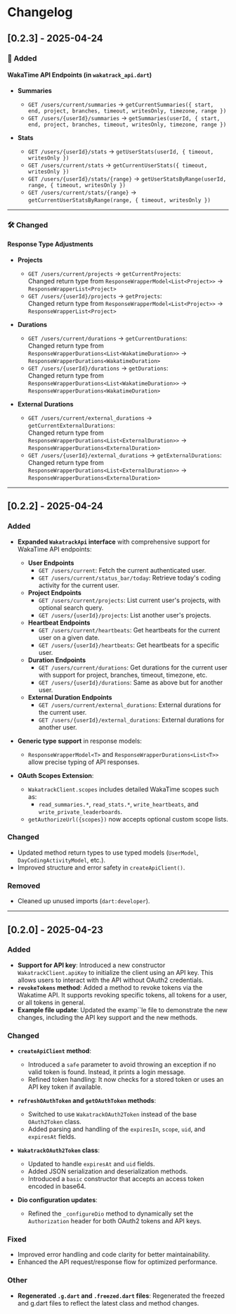 # Changelog

## [0.2.3] - 2025-04-24

### 🚀 Added

#### WakaTime API Endpoints (in `wakatrack_api.dart`)

- **Summaries**
  - `GET /users/current/summaries` → `getCurrentSummaries({ start, end, project, branches, timeout, writesOnly, timezone, range })`
  - `GET /users/{userId}/summaries` → `getSummaries(userId, { start, end, project, branches, timeout, writesOnly, timezone, range })`

- **Stats**
  - `GET /users/{userId}/stats` → `getUserStats(userId, { timeout, writesOnly })`
  - `GET /users/current/stats` → `getCurrentUserStats({ timeout, writesOnly })`
  - `GET /users/{userId}/stats/{range}` → `getUserStatsByRange(userId, range, { timeout, writesOnly })`
  - `GET /users/current/stats/{range}` → `getCurrentUserStatsByRange(range, { timeout, writesOnly })`

---

### 🛠 Changed

#### Response Type Adjustments

- **Projects**
  - `GET /users/current/projects` → `getCurrentProjects`:  
    Changed return type from `ResponseWrapperModel<List<Project>>` → `ResponseWrapperList<Project>`
  - `GET /users/{userId}/projects` → `getProjects`:  
    Changed return type from `ResponseWrapperModel<List<Project>>` → `ResponseWrapperList<Project>`

- **Durations**
  - `GET /users/current/durations` → `getCurrentDurations`:  
    Changed return type from `ResponseWrapperDurations<List<WakatimeDuration>>` → `ResponseWrapperDurations<WakatimeDuration>`
  - `GET /users/{userId}/durations` → `getDurations`:  
    Changed return type from `ResponseWrapperDurations<List<WakatimeDuration>>` → `ResponseWrapperDurations<WakatimeDuration>`

- **External Durations**
  - `GET /users/current/external_durations` → `getCurrentExternalDurations`:  
    Changed return type from `ResponseWrapperDurations<List<ExternalDuration>>` → `ResponseWrapperDurations<ExternalDuration>`
  - `GET /users/{userId}/external_durations` → `getExternalDurations`:  
    Changed return type from `ResponseWrapperDurations<List<ExternalDuration>>` → `ResponseWrapperDurations<ExternalDuration>`

---
## [0.2.2] - 2025-04-24

### Added
- **Expanded `WakatrackApi` interface** with comprehensive support for WakaTime API endpoints:
  - **User Endpoints**
    - `GET /users/current`: Fetch the current authenticated user.
    - `GET /users/current/status_bar/today`: Retrieve today's coding activity for the current user.
  - **Project Endpoints**
    - `GET /users/current/projects`: List current user's projects, with optional search query.
    - `GET /users/{userId}/projects`: List another user's projects.
  - **Heartbeat Endpoints**
    - `GET /users/current/heartbeats`: Get heartbeats for the current user on a given date.
    - `GET /users/{userId}/heartbeats`: Get heartbeats for a specific user.
  - **Duration Endpoints**
    - `GET /users/current/durations`: Get durations for the current user with support for project, branches, timeout, timezone, etc.
    - `GET /users/{userId}/durations`: Same as above but for another user.
  - **External Duration Endpoints**
    - `GET /users/current/external_durations`: External durations for the current user.
    - `GET /users/{userId}/external_durations`: External durations for another user.

- **Generic type support** in response models:
  - `ResponseWrapperModel<T>` and `ResponseWrapperDurations<List<T>>` allow precise typing of API responses.

- **OAuth Scopes Extension**:
  - `WakatrackClient.scopes` includes detailed WakaTime scopes such as:
    - `read_summaries.*`, `read_stats.*`, `write_heartbeats`, and `write_private_leaderboards`.
  - `getAuthorizeUrl({scopes})` now accepts optional custom scope lists.

### Changed
- Updated method return types to use typed models (`UserModel`, `DayCodingActivityModel`, etc.).
- Improved structure and error safety in `createApiClient()`.

### Removed
- Cleaned up unused imports (`dart:developer`).

---

## [0.2.0] - 2025-04-23

### Added
- **Support for API key**: Introduced a new constructor `WakatrackClient.apiKey` to initialize the client using an API key. This allows users to interact with the API without OAuth2 credentials.
- **`revokeTokens` method**: Added a method to revoke tokens via the Wakatime API. It supports revoking specific tokens, all tokens for a user, or all tokens in general.
- **Example file update**: Updated the examp``le file to demonstrate the new changes, including the API key support and the new methods.

### Changed
- **`createApiClient` method**: 
  - Introduced a `safe` parameter to avoid throwing an exception if no valid token is found. Instead, it prints a login message.
  - Refined token handling: It now checks for a stored token or uses an API key token if available.

- **`refreshOAuthToken` and `getOAuthToken` methods**: 
  - Switched to use `WakatrackOAuth2Token` instead of the base `OAuth2Token` class.
  - Added parsing and handling of the `expiresIn`, `scope`, `uid`, and `expiresAt` fields.

- **`WakatrackOAuth2Token` class**: 
  - Updated to handle `expiresAt` and `uid` fields.
  - Added JSON serialization and deserialization methods.
  - Introduced a `basic` constructor that accepts an access token encoded in base64.

- **Dio configuration updates**: 
  - Refined the `_configureDio` method to dynamically set the `Authorization` header for both OAuth2 tokens and API keys.

### Fixed
- Improved error handling and code clarity for better maintainability.
- Enhanced the API request/response flow for optimized performance.

### Other
- **Regenerated `.g.dart` and `.freezed.dart` files**: Regenerated the freezed and g.dart files to reflect the latest class and method changes.
